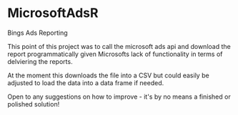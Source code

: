 # MicrosoftAdsR
Bings Ads Reporting 

This point of this project was to call the microsoft ads api and download the report programmatically given Microsofts lack of functionality 
in terms of delviering the reports.

At the moment this downloads the file into a CSV but could easily be adjusted to load the data into a data frame if needed.

Open to any suggestions on how to improve - it's by no means a finished or polished solution!
